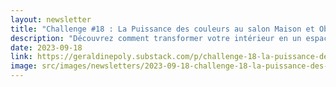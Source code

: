 ```yaml
---
layout: newsletter
title: "Challenge #18 : La Puissance des couleurs au salon Maison et Objet."
description: "Découvrez comment transformer votre intérieur en un espace bienfaisant et dynamique grâce au pouvoir des couleurs. Cet article de la 18e édition du challenge déco explore l'impact émotionnel et comportemental des couleurs, soutenu par des études en neurosciences. Apprenez comment les couleurs peuvent influencer votre état d'esprit, votre perception thermique et même vos comportements en tant que consommateur. Ce n'est pas seulement une question de décoration, mais une expérience sensorielle et émotionnelle qui peut profondément affecter votre quotidien."
date: 2023-09-18
link: https://geraldinepoly.substack.com/p/challenge-18-la-puissance-des-couleurs
image: src/images/newsletters/2023-09-18-challenge-18-la-puissance-des-couleurs-au-salon-maison-et-objet.jpg
---
```

